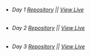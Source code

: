 - ###### Day 1 [Repository](https://github.com/ArmantoArisRoutsis/100_Days_Of_Code/tree/main/Day-1__Band-Name-Generator) || [View Live](https://repl.it/@ArisRoutsis/band-name-generator-start#main.py)
- ###### Day 2 [Repository](https://github.com/ArmantoArisRoutsis/100_Days_Of_Code/tree/main/Day-2__Tip-Calculatory) || [View Live](https://repl.it/@ArisRoutsis/tip-calculator-start#main.py)
- ###### Day 3 [Repository](https://github.com/ArmantoArisRoutsis/100_Days_Of_Code/tree/main/Day-3__Treasure-Island) || [View Live](https://repl.it/@ArisRoutsis/treasure-island-start-1#main.py)

